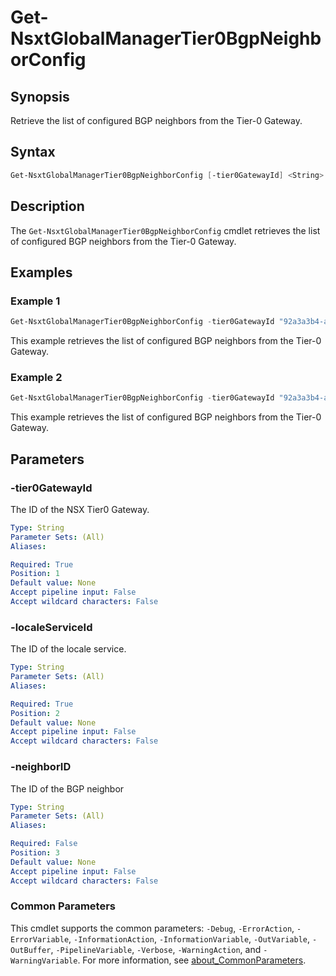 # Get-NsxtGlobalManagerTier0BgpNeighborConfig

## Synopsis

Retrieve the list of configured BGP neighbors from the Tier-0 Gateway.

## Syntax

```powershell
Get-NsxtGlobalManagerTier0BgpNeighborConfig [-tier0GatewayId] <String> [-localeServiceId] <String> [[-neighborID] <String>] [<CommonParameters>]
```

## Description

The `Get-NsxtGlobalManagerTier0BgpNeighborConfig` cmdlet retrieves the list of configured BGP neighbors from the Tier-0 Gateway.

## Examples

### Example 1

```powershell
Get-NsxtGlobalManagerTier0BgpNeighborConfig -tier0GatewayId "92a3a3b4-a1d1-48a9-8190-dca8e44c18c1" -localeServiceId "lax-m01"
```

This example retrieves the list of configured BGP neighbors from the Tier-0 Gateway.

### Example 2

```powershell
Get-NsxtGlobalManagerTier0BgpNeighborConfig -tier0GatewayId "92a3a3b4-a1d1-48a9-8190-dca8e44c18c1" -localeServiceId "lax-m01" -neighborID "172.27.34.10_65211"
```

This example retrieves the list of configured BGP neighbors from the Tier-0 Gateway.

## Parameters

### -tier0GatewayId

The ID of the NSX Tier0 Gateway.

```yaml
Type: String
Parameter Sets: (All)
Aliases:

Required: True
Position: 1
Default value: None
Accept pipeline input: False
Accept wildcard characters: False
```

### -localeServiceId

The ID of the locale service.

```yaml
Type: String
Parameter Sets: (All)
Aliases:

Required: True
Position: 2
Default value: None
Accept pipeline input: False
Accept wildcard characters: False
```

### -neighborID

The ID of the BGP neighbor

```yaml
Type: String
Parameter Sets: (All)
Aliases:

Required: False
Position: 3
Default value: None
Accept pipeline input: False
Accept wildcard characters: False
```

### Common Parameters

This cmdlet supports the common parameters: `-Debug`, `-ErrorAction`, `-ErrorVariable`, `-InformationAction`, `-InformationVariable`, `-OutVariable`, `-OutBuffer`, `-PipelineVariable`, `-Verbose`, `-WarningAction`, and `-WarningVariable`. For more information, see [about_CommonParameters](http://go.microsoft.com/fwlink/?LinkID=113216).
